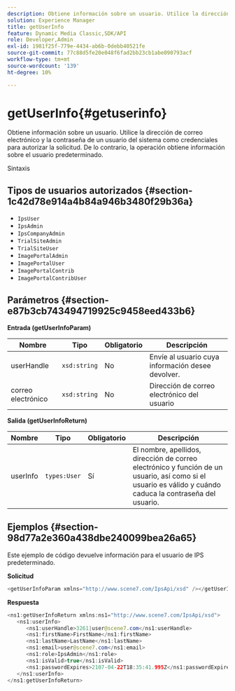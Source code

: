```yaml
---
description: Obtiene información sobre un usuario. Utilice la dirección de correo electrónico y la contraseña de un usuario del sistema como credenciales para autorizar la solicitud. De lo contrario, la operación obtiene información sobre el usuario predeterminado.
solution: Experience Manager
title: getUserInfo
feature: Dynamic Media Classic,SDK/API
role: Developer,Admin
exl-id: 1981f25f-779e-4434-ab6b-0debb40521fe
source-git-commit: 77c88d5fe20e048f6fad2bb23cb1abe090793acf
workflow-type: tm+mt
source-wordcount: '139'
ht-degree: 10%

---
```


# getUserInfo{#getuserinfo}

Obtiene información sobre un usuario. Utilice la dirección de correo electrónico y la contraseña de un usuario del sistema como credenciales para autorizar la solicitud. De lo contrario, la operación obtiene información sobre el usuario predeterminado.

Sintaxis

## Tipos de usuarios autorizados {#section-1c42d78e914a4b84a946b3480f29b36a}

* `IpsUser`
* `IpsAdmin`
* `IpsCompanyAdmin`
* `TrialSiteAdmin`
* `TrialSiteUser`
* `ImagePortalAdmin`
* `ImagePortalUser`
* `ImagePortalContrib`
* `ImagePortalContribUser`

## Parámetros {#section-e87b3cb743494719925c9458eed433b6}

**Entrada (getUserInfoParam)**

| Nombre | Tipo | Obligatorio | Descripción |
|---|---|---|---|
| userHandle | `xsd:string` | No | Envíe al usuario cuya información desee devolver. |
| correo electrónico | `xsd:string` | No | Dirección de correo electrónico del usuario |

**Salida (getUserInfoReturn)**

| Nombre | Tipo | Obligatorio | Descripción |
|---|---|---|---|
| userInfo | `types:User` | Sí | El nombre, apellidos, dirección de correo electrónico y función de un usuario, así como si el usuario es válido y cuándo caduca la contraseña del usuario. |

## Ejemplos {#section-98d77a2e360a438dbe240099bea26a65}

Este ejemplo de código devuelve información para el usuario de IPS predeterminado.

**Solicitud**

```java
<getUserInfoParam xmlns="http://www.scene7.com/IpsApi/xsd" /></getUserInfoParam>
```

**Respuesta**

```java
<ns1:getUserInfoReturn xmlns:ns1="http://www.scene7.com/IpsApi/xsd"> 
   <ns1:userInfo> 
      <ns1:userHandle>3261|user@scene7.com</ns1:userHandle> 
      <ns1:firstName>FirstName</ns1:firstName> 
      <ns1:lastName>LastName</ns1:lastName> 
      <ns1:email>user@scene7.com</ns1:email> 
      <ns1:role>IpsAdmin</ns1:role> 
      <ns1:isValid>true</ns1:isValid> 
      <ns1:passwordExpires>2107-04-22T18:35:41.995Z</ns1:passwordExpires> 
   </ns1:userInfo> 
</ns1:getUserInfoReturn>
```
